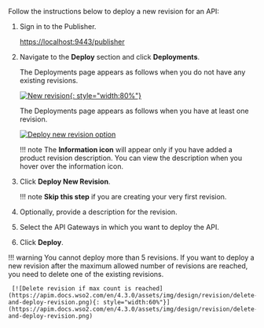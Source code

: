 
Follow the instructions below to deploy a new revision for an API:

1. Sign in to the Publisher.
   
      [https://localhost:9443/publisher](https://localhost:9443/publisher)

2. Navigate to the **Deploy** section and click **Deployments**.
    
      The Deployments page appears as follows when you do not have any existing revisions.

      [![New revision](https://apim.docs.wso2.com/en/4.3.0/assets/img/design/revision/deploy-first-revision.png){: style="width:80%"}](https://apim.docs.wso2.com/en/4.3.0/assets/img/design/revision/deploy-first-revision.png)

      The Deployments page appears as follows when you have at least one revision.

      [![Deploy new revision option](https://apim.docs.wso2.com/en/4.3.0/assets/img/design/revision/deploy-new-revision.png)](https://apim.docs.wso2.com/en/4.3.0/assets/img/design/revision/deploy-new-revision.png)

    !!! note
        The **Information icon** will appear only if you have added a product revision description. You can view the description when you hover over the information icon.

3. Click **Deploy New Revision**.

    !!! note
        **Skip this step** if you are creating your very first revision.

4.  Optionally, provide a description for the revision.
5.  Select the API Gateways in which you want to deploy the API.
6.  Click **Deploy**.

!!! warning
    You cannot deploy more than 5 revisions. If you want to deploy a new revision after the maximum allowed number of revisions are reached, you need to delete one of the existing revisions.

     [![Delete revision if max count is reached](https://apim.docs.wso2.com/en/4.3.0/assets/img/design/revision/delete-and-deploy-revision.png){: style="width:60%"}](https://apim.docs.wso2.com/en/4.3.0/assets/img/design/revision/delete-and-deploy-revision.png)
